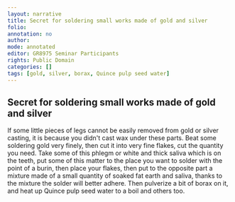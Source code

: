 ```yaml
---
layout: narrative
title: Secret for soldering small works made of gold and silver
folio: 
annotation: no
author:
mode: annotated
editor: GR8975 Seminar Participants
rights: Public Domain
categories: []
tags: [gold, silver, borax, Quince pulp seed water]
---
```


 
##  Secret for soldering small works made of <span class="material">gold</span> and <span class="material">silver</span> 

 
 If some little pieces of legs cannot be easily removed from <span class="material">gold</span> or <span class="material">silver</span> casting, it is because you didn't cast wax under these parts. Beat some soldering <span class="material">gold</span> very finely, then cut it into very fine flakes, cut the quantity you need. Take some of this phlegm or white and thick saliva which is on the teeth, put some of this matter to the place you want to solder with the point of a <span class="tool">burin</span>, then place your flakes, then put to the opposite part a mixture made of a small quantity of soaked fat earth and saliva, thanks to the mixture the solder will better adhere. Then pulverize a bit of <span class="material">borax</span> on it, and heat up <span class="material">Quince pulp seed water</span> to a boil and others too.
 